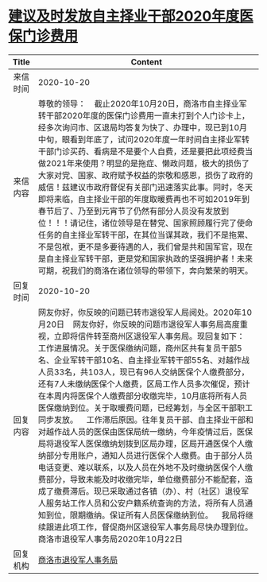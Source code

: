 # <a href="http://www.shangluo.gov.cn/zmhd/ldxxxx.jsp?urltype=leadermail.LeaderMailContentUrl&wbtreeid=1112&leadermailid=6543">建议及时发放自主择业干部2020年度医保门诊费用</a>
| Title |                                                                                                                                                                                                                                                                                Content                                                                                                                                                                                                                                                                                 |
|:-----:|------------------------------------------------------------------------------------------------------------------------------------------------------------------------------------------------------------------------------------------------------------------------------------------------------------------------------------------------------------------------------------------------------------------------------------------------------------------------------------------------------------------------------------------------------------------------|
| 来信时间  | 2020-10-20                                                                                                                                                                                                                                                                                                                                                                                                                                                                                                                                                             |
| 来信内容  | 尊敬的领导：    截止2020年10月20日，商洛市自主择业军转干部2020年度的医保门诊费用一直未打到个人门诊卡上，经多次询问市、区退局均答复为快了、办理中，现已到10月中旬，眼看到年底了，试问2020年度一年时间自主择业军转干部门诊买药、看病是不是要个人自费，还是要把此项经费当做2021年来使用？明显的是拖症、懒政问题，极大的损伤了大家对党、国家、政府赋予权益的崇敬和感恩，损伤了政府的威信！兹建议市政府督促有关部门迅速落实此事。同时，冬天即将来临，自主择业干部的年度取暖费再也不可如2019年到春节后了、乃至到元宵节了仍然有部分人员没有发放到位！！！请记住，诸位领导是在替党、国家照顾履行完了使命任务的自主择业军转干部，在其位当谋其政，我们不是拖累、不是包袱，更不是多要待遇的人，我们曾是共和国军官，现在是自主择业军转干部，更是党和国家执政的坚强拥护者！未来可期，祝我们的商洛在诸位领导的带领下，奔向繁荣的明天。                                                                                                                                            |
| 回复时间  | 2020-10-20                                                                                                                                                                                                                                                                                                                                                                                                                                                                                                                                                             |
| 回复内容  | 网友你好，你反映的问题已转市退役军人局阅处。2020年10月20日    网友你好，你反映的问题市退役军人事务局高度重视，立即将信件转至商州区退役军人事务局。现回复如下：    工作进展情况。关于医保缴纳问题，商州区共有复员干部5名、企业军转干部10名、自主择业军转干部55名、对越作战人员33名，共103人，现已有96人交纳医保个人缴费部分，还有7人未缴纳医保个人缴费，区局工作人员多次催促，预计在本周内将医保个人缴费部分收缴完毕，10月底将所有人员医保缴纳到位。关于取暖费问题，已经筹划，与全区干部职工同步发放。    工作滞后原因。往年复员干部、自主择业干部和对越作战人员的医保由医保局统一缴纳，今年疫情过后，医保局将退役军人医保缴纳划拨到区局办理，区局开通医保个人缴纳部分专用账户，通知人员进行医保个人缴费。由于部分人员电话变更、难以联系，以及人员在外地不及时缴纳医保个人缴费部分，导致未能及时收缴完毕，单位缴费部分不能配套，造成了缴费滞后。现已采取通过各镇（办）、村（社区）退役军人服务站工作人员和公安户籍系统查询的方法，将所有人员通知到位，限期缴纳。保证所有人员医保缴纳到位。    我局将继续跟进此项工作，督促商州区退役军人事务局尽快办理到位。商洛市退役军人事务局2020年10月22日 |
| 回复机构  | <a href="../../category/agencies/商洛市退役军人事务局.md">商洛市退役军人事务局</a>                                                                                                                                                                                                                                                                                                                                                                                                                                                                                                         |